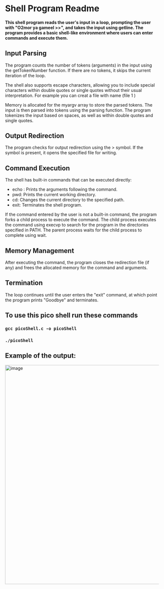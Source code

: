 # Shell Program Readme
#### This shell program reads the user's input in a loop, prompting the user with "O2mor ya gameel >>", and takes the input using getline. The program provides a basic shell-like environment where users can enter commands and execute them.

## Input Parsing
The program counts the number of tokens (arguments) in the input using the getTokenNumber function. If there are no tokens, it skips the current iteration of the loop.

The shell also supports escape characters, allowing you to include special characters within double quotes or single quotes without their usual interpretation. For example you can creat a file with name (file 1 ) 

Memory is allocated for the myargv array to store the parsed tokens. The input is then parsed into tokens using the parsing function. The program tokenizes the input based on spaces, as well as within double quotes and single quotes.

## Output Redirection
The program checks for output redirection using the > symbol. If the symbol is present, it opens the specified file for writing.

## Command Execution
The shell has built-in commands that can be executed directly:

* echo : Prints the arguments following the command.
* pwd: Prints the current working directory.
* cd: Changes the current directory to the specified path.
* exit: Terminates the shell program.


If the command entered by the user is not a built-in command, the program forks a child process to execute the command. The child process executes the command using execvp to search for the program in the directories specified in PATH. The parent process waits for the child process to complete using wait.

## Memory Management
After executing the command, the program closes the redirection file (if any) and frees the allocated memory for the command and arguments.

## Termination
The loop continues until the user enters the "exit" command, at which point the program prints "Goodbye" and terminates.

## To use this pico shell run these commands
### `gcc picoShell.c -o picoShell`
### `./picoShell`

## Example of the output:
<img width="717" alt="image" src="https://github.com/MohamedRefat13/ST-Linux_Tranning/assets/93578161/5e74c7b7-ec95-4ab2-aa77-ad88cb48353d">

